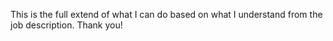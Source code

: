 This is the full extend of what I can do based on what I understand from the job description. Thank you!
